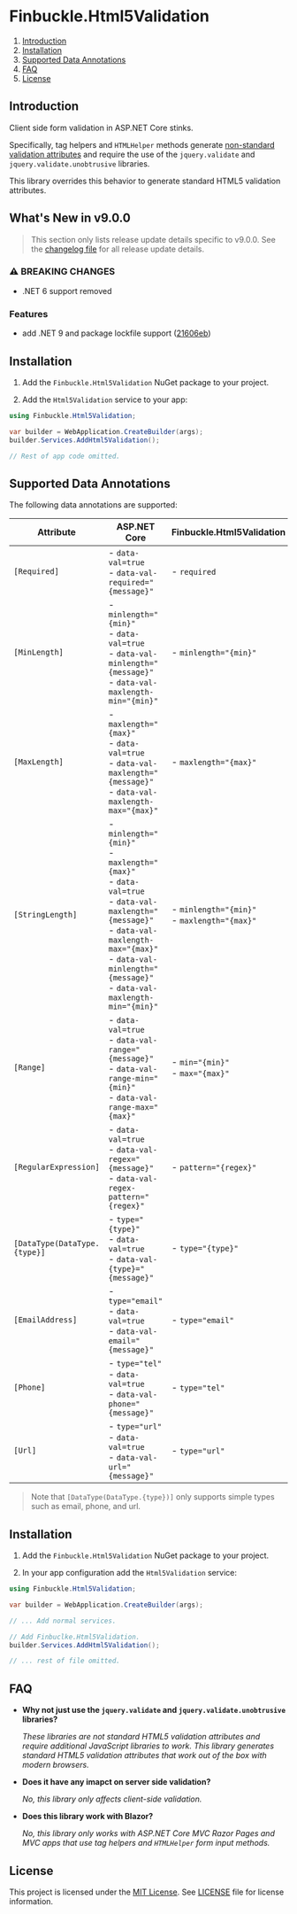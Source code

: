 # Finbuckle.Html5Validation

1. [Introduction](#introduction)
2. [Installation](#installation)
3. [Supported Data Annotations](#supported-data-annotations)
4. [FAQ](#faq)
5. [License](#license)

## Introduction
Client side form validation in ASP.NET Core stinks.

Specifically, tag helpers and `HTMLHelper` methods
generate [non-standard validation attributes](https://learn.microsoft.com/en-us/aspnet/core/mvc/models/validation?view=aspnetcore-8.0#client-side-validation)
and require the use of the `jquery.validate` and `jquery.validate.unobtrusive` libraries.

This library overrides this behavior to generate standard HTML5 validation attributes.

## <a name="whats-new"></a> What's New in v<span class="_version">9.0.0</span>

> This section only lists release update details specific to v<span class="_version">9.0.0</span>. See
> the [changelog file](CHANGELOG.md) for all release update details.
<!--_release-notes-->

### ⚠ BREAKING CHANGES

* .NET 6 support removed

### Features

* add .NET 9 and package lockfile support ([21606eb](https://github.com/Finbuckle/Finbuckle.Html5Validation/commit/21606eba808f10fcd55fdcc9342c272edaed2d29))
<!--_release-notes-->

## Installation

1. Add the `Finbuckle.Html5Validation` NuGet package to your project.

2. Add the `Html5Validation` service to your app:
```csharp
using Finbuckle.Html5Validation;

var builder = WebApplication.CreateBuilder(args);
builder.Services.AddHtml5Validation();

// Rest of app code omitted.
```

## Supported Data Annotations

The following data annotations are supported:

| Attribute                    | ASP.NET Core                                                                                                                                                                                                                        | Finbuckle.Html5Validation                       |
|------------------------------|-------------------------------------------------------------------------------------------------------------------------------------------------------------------------------------------------------------------------------------|-------------------------------------------------|
| `[Required]`                 | - `data-val=true`<br> - `data-val-required="{message}"`                                                                                                                                                                             | - `required`                                    |
| `[MinLength]`                | - `minlength="{min}"`<br> - `data-val=true`<br> - `data-val-minlength="{message}"` <br>- `data-val-maxlength-min="{min}"`                                                                                                           | - `minlength="{min}"`                           | 
| `[MaxLength]`                | - `maxlength="{max}"`<br> - `data-val=true`<br> - `data-val-maxlength="{message}"` <br>- `data-val-maxlength-max="{max}"`                                                                                                           | - `maxlength="{max}"`                           |                                                                          |
| `[StringLength]`             | - `minlength="{min}"`<br> - `maxlength="{max}"`<br> - `data-val=true`<br> - `data-val-maxlength="{message}"` <br>- `data-val-maxlength-max="{max}"` <br> - `data-val-minlength="{message}"` <br> - `data-val-maxlength-min="{min}"` | - `minlength="{min}"`<br> - `maxlength="{max}"` |
| `[Range]`                    | - `data-val=true`<br> - `data-val-range="{message}"`<br> - `data-val-range-min="{min}"` <br>- `data-val-range-max="{max}"`                                                                                                          | - `min="{min}"`<br> - `max="{max}"`             |
| `[RegularExpression]`        | - `data-val=true`<br> - `data-val-regex="{message}"`<br> - `data-val-regex-pattern="{regex}"`                                                                                                                                       | - `pattern="{regex}"`                           |
| `[DataType(DataType.{type}]` | - `type="{type}"`<br> - `data-val=true`<br> - `data-val-{type}="{message}"`                                                                                                                                                         | - `type="{type}"`                               |
| `[EmailAddress]`             | - `type="email"`<br> - `data-val=true`<br> - `data-val-email="{message}"`                                                                                                                                                           | - `type="email"`                                |
| `[Phone]`                    | - `type="tel"`<br> - `data-val=true`<br> - `data-val-phone="{message}"`                                                                                                                                                             | - `type="tel"`                                  |
| `[Url]`                      | - `type="url"`<br> - `data-val=true`<br> - `data-val-url="{message}"`                                                                                                                                                               | - `type="url"`                                  |

> Note that `[DataType(DataType.{type})]` only supports simple types such as email, phone, and url.

## Installation

1. Add the `Finbuckle.Html5Validation` NuGet package to your project.

2. In your app configuration add the `Html5Validation` service:
```csharp
using Finbuckle.Html5Validation;

var builder = WebApplication.CreateBuilder(args);

// ... Add normal services.

// Add Finbuclke.Html5Validation.
builder.Services.AddHtml5Validation();

// ... rest of file omitted.
```
## FAQ

- **Why not just use the `jquery.validate` and `jquery.validate.unobtrusive` libraries?**

  *These libraries are not standard HTML5 validation attributes and require additional JavaScript libraries to work. 
  This library generates standard HTML5 validation attributes that work out of the box with modern browsers.*


- **Does it have any imapct on server side validation?**

  *No, this library only affects client-side validation.*


- **Does this library work with Blazor?**

  *No, this library only works with ASP.NET Core MVC Razor Pages and MVC apps that use tag helpers and `HTMLHelper` 
  form input methods.*

## License

This project is licensed under the [MIT License](https://opensource.org/license/mit). See [LICENSE](LICENSE) file for
license information.